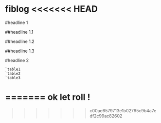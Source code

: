 fiblog
<<<<<<< HEAD
======
#headline 1

##headline 1.1

##headline 1.2


##headline 1.3


#headline 2


    `table1
    `table2
    `table3
=======
ok let roll !
======
>>>>>>> c00ae6579713e1b02765c9b4a7edf2c99ac82602

